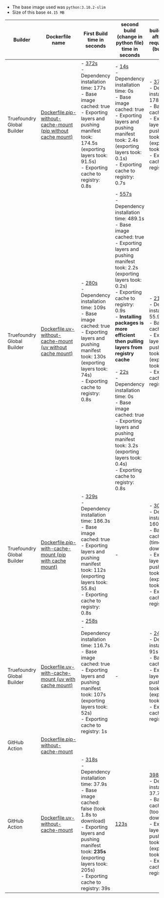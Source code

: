 - The base image used was `python:3.10.2-slim`
- Size of this base `44.15 MB`

| Builder             | Dockerfile name | First Build time in seconds                 | second build (change in python file) time in seconds          | build in seconds after updating requirements.txt (build + push) |
|---------------------------|----------------|---------------------------------------------|---------------------------------------------------------------|------------------------------------------------------------|
| Truefoundry Global Builder | [Dockerfile.pip-without-cache-mount (pip without cache mount)](https://github.com/truefoundry/docker-build-test/blob/main/Dockerfile.pip-without-cache-mount)           | - [372s](https://github.com/truefoundry/docker-build-test/blob/main/config-and-logs/first-build-with-pip-without-cache-mnt.txt)<br>- Dependency installation time: 177s <br>-  Base image cached: true <br>-  Exporting layers and pushing manifest took: 174.5s (exporting layers took: 91.5s) <br>-  Exporting cache to registry: 0.8s <br> | - [14s](https://github.com/truefoundry/docker-build-test/blob/main/config-and-logs/second-build-with-pip-without-cache-mnt-after-python-file-change.txt)<br>- Dependency installation time: 0s <br>-  Base image cached: true  <br>-  Exporting layers and pushing manifest took: 2.4s (exporting layers took: 0.1s) <br>-  Exporting cache to registry: 0.7s <br>      | - [378](https://github.com/truefoundry/docker-build-test/blob/main/config-and-logs/third-build-with-pip-without-cache-mount-after-updating-requirements.txt)<br>- Dependency installation time: 178.9s <br>-  Base image cached: true <br>-  Exporting layers and pushing manifest took: 170s (exporting layers took: 90s) <br>-  Exporting cache to registry: 0.7s <br> | 
| Truefoundry Global Builder | [Dockerfile.uv-without-cache-mount (uv without cache mount)](https://github.com/truefoundry/docker-build-test/blob/main/Dockerfile.uv-with-cache-mount)                | - [280s](https://github.com/truefoundry/docker-build-test/blob/main/config-and-logs/first-build-with-uv-without-cache-mnt.txt)<br>- Dependency installation time: 109s <br>-  Base image cached: true <br>-  Exporting layers and pushing manifest took: 130s (exporting layers took: 74s) <br>-  Exporting cache to registry: 0.8s <br> | - [557s](https://github.com/truefoundry/docker-build-test/blob/main/config-and-logs/special-case-of-pulling-from-registry-cache.txt)<br>- Dependency installation time: 489.1s <br>-  Base image cached: true  <br>-  Exporting layers and pushing manifest took: 2.2s (exporting layers took: 0.2s) <br>-  Exporting cache to registry: 0.9s <br>- **Installing packages is more efficient then pulling layers from registry cache** <br><br>- [22s](https://github.com/truefoundry/docker-build-test/blob/main/config-and-logs/second-build-with-uv-without-cache-mnt-after-python-file-change.txt)<br>- Dependency installation time: 0s <br>-  Base image cached: true  <br>-  Exporting layers and pushing manifest took: 3.2s (exporting layers took: 0.4s) <br>-  Exporting cache to registry: 0.8s <br>| - [215s](https://github.com/truefoundry/docker-build-test/blob/main/config-and-logs/third-build-with-uv-without-cache-mount-after-updating-requirements.txt)<br>- Dependency installation time: 55.9s <br>-  Base image cached: true <br>-  Exporting layers and pushing manifest took: 127s (exporting layers took: 70s) <br>-  Exporting cache to registry: 0.8s <br> | 
| Truefoundry Global Builder | [Dockerfile.pip-with-cache-mount (pip with cache mount)](https://github.com/truefoundry/docker-build-test/blob/main/Dockerfile.pip-with-cache-mount)                 | - [329s](https://github.com/truefoundry/docker-build-test/blob/main/config-and-logs/first-build-with-pip-with-cache-mnt.txt)<br>- Dependency installation time: 186.3s <br>-  Base image cached: true <br>-  Exporting layers and pushing manifest took: 112s (exporting layers took: 55.8s) <br>-  Exporting cache to registry: 0.8s <br> | -                                                                                                                                                                                                                                                                                                                                                      | - [302s](https://github.com/truefoundry/docker-build-test/blob/main/config-and-logs/second-build-with-pip-with-cache-mnt.txt)<br>- Dependency installation time: 160s <br>-  Base image cached: false (time taken to download: 1.6s) <br>-  Exporting layers and pushing manifest took: 116s (exporting layers took: 55s) <br>-  Exporting cache to registry: 2.2s <br> |
| Truefoundry Global Builder | [Dockerfile.uv-with-cache-mount (uv with cache mount)](https://github.com/truefoundry/docker-build-test/blob/main/Dockerfile.uv-with-cache-mount)                   | - [258s](https://github.com/truefoundry/docker-build-test/blob/main/config-and-logs/first-build-with-uv-with-cache-mnt.txt)<br>- Dependency installation time: 116.7s <br>-  Base image cached: true <br>-  Exporting layers and pushing manifest took: 107s (exporting layers took: 52s) <br>-  Exporting cache to registry: 1s <br> | -                                                                                                                                                                                                                                                                                                                                                      | - [245s](https://github.com/truefoundry/docker-build-test/blob/main/config-and-logs/second-build-with-uv-with-cache-mnt.txt)<br>- Dependency installation time: 91s <br>-  Base image cached: true <br>-  Exporting layers and pushing manifest took: 130s (exporting layers took: 75s) <br>-  Exporting cache to registry: 1.3s <br> |
| GitHub Action              | [Dockerfile.pip-without-cache-mount](https://github.com/truefoundry/docker-build-test/blob/main/Dockerfile.pip-without-cache-mount)                |       | | 
| GitHub Action              | [Dockerfile.uv-without-cache-mount](https://github.com/truefoundry/docker-build-test/blob/main/Dockerfile.uv-with-cache-mount)                | - [318s](https://github.com/truefoundry/docker-build-test/blob/main/config-and-logs/first-build-with-uv-github-action.txt)<br>- Dependency installation time: 37.9s <br>-  Base image cached: false (took 1.8s to download) <br>-  Exporting layers and pushing manifest took: **235s** (exporting layers took: 205s) <br>-  Exporting cache to registry: 39s <br> | [123s](https://github.com/truefoundry/docker-build-test/blob/main/config-and-logs/second-build-with-uv-github-action.txt) | [398s](https://github.com/truefoundry/docker-build-test/blob/main/config-and-logs/third-build-with-uv-github-action.txt)<br>- Dependency installation time: 37.7s <br>-  Base image cached: false (took 2s to download) <br>-  Exporting layers and pushing manifest took: 309s (exporting layers took: 213s) <br>-  Exporting cache to registry: 41s <br>

